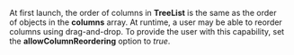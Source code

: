 At&nbsp;first launch, the order of&nbsp;columns in&nbsp;**TreeList** is&nbsp;the same as&nbsp;the order of&nbsp;objects in&nbsp;the **columns** array. At&nbsp;runtime, a&nbsp;user may be&nbsp;able to&nbsp;reorder columns using drag-and-drop. To&nbsp;provide the user with this capability, set the **allowColumnReordering** option to _true_.